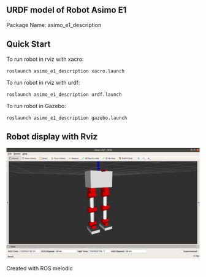 ## URDF model of Robot Asimo E1

Package Name: asimo_e1_description 

## Quick Start
To run robot in rviz with xacro: 
	
	roslaunch asimo_e1_description xacro.launch 

To run robot in rviz with urdf: 
	
	roslaunch asimo_e1_description urdf.launch

To run robot in Gazebo: 
	
	roslaunch asimo_e1_description gazebo.launch


## Robot display with Rviz 
![](rviz_view.png)


Created with ROS melodic 

